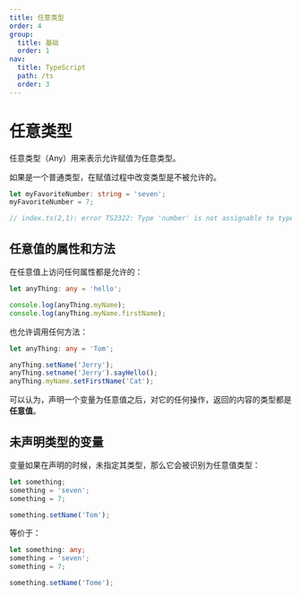 ```yaml
---
title: 任意类型
order: 4
group:
  title: 基础
  order: 1
nav:
  title: TypeScript
  path: /ts
  order: 3
---
```


# 任意类型

任意类型（Any）用来表示允许赋值为任意类型。

如果是一个普通类型，在赋值过程中改变类型是不被允许的。

```ts
let myFavoriteNumber: string = 'seven';
myFavoriteNumber = 7;

// index.ts(2,1): error TS2322: Type 'number' is not assignable to type 'string'.
```

## 任意值的属性和方法

在任意值上访问任何属性都是允许的：

```ts
let anyThing: any = 'hello';

console.log(anyThing.myName);
console.log(anyThing.myName.firstName);
```

也允许调用任何方法：

```ts
let anyThing: any = 'Tom';

anyThing.setName('Jerry');
anyThing.setname('Jerry').sayHello();
anyThing.myName.setFirstName('Cat');
```

可以认为，声明一个变量为任意值之后，对它的任何操作，返回的内容的类型都是**任意值**。

## 未声明类型的变量

变量如果在声明的时候，未指定其类型，那么它会被识别为任意值类型：

```ts
let something;
something = 'seven';
something = 7;

something.setName('Tom');
```

等价于：

```ts
let something: any;
something = 'seven';
something = 7;

something.setName('Tome');
```
